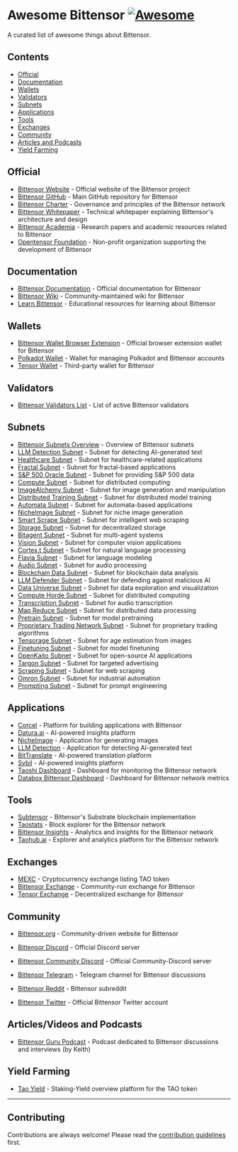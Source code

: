# Awesome Bittensor [![Awesome](https://awesome.re/badge.svg)](https://awesome.re)

A curated list of awesome things about Bittensor.

## Contents

- [Official](#official)
- [Documentation](#documentation)
- [Wallets](#wallets)
- [Validators](#validators)
- [Subnets](#subnets)
- [Applications](#applications)
- [Tools](#tools)
- [Exchanges](#exchanges)
- [Community](#community)
- [Articles and Podcasts](#articles-and-podcasts)
- [Yield Farming](#yield-farming)

## Official

- [Bittensor Website](https://bittensor.com/) - Official website of the Bittensor project
- [Bittensor GitHub](https://github.com/opentensor/bittensor) - Main GitHub repository for Bittensor
- [Bittensor Charter](https://github.com/opentensor/bittensor-charter) - Governance and principles of the Bittensor network
- [Bittensor Whitepaper](https://bittensor.com/whitepaper) - Technical whitepaper explaining Bittensor's architecture and design
- [Bittensor Academia](https://bittensor.com/academia) - Research papers and academic resources related to Bittensor
- [Opentensor Foundation](https://opentensor.ai/) - Non-profit organization supporting the development of Bittensor

## Documentation

- [Bittensor Documentation](https://docs.bittensor.com/) - Official documentation for Bittensor
- [Bittensor Wiki](https://bittensorwiki.com/) - Community-maintained wiki for Bittensor
- [Learn Bittensor](https://learnbittensor.org/) - Educational resources for learning about Bittensor

## Wallets

- [Bittensor Wallet Browser Extension](https://bittensor.com/wallet) - Official browser extension wallet for Bittensor
- [Polkadot Wallet](https://polkadot.js.org/apps/#/accounts) - Wallet for managing Polkadot and Bittensor accounts
- [Tensor Wallet](https://tensorwallet.ca/) - Third-party wallet for Bittensor

## Validators

- [Bittensor Validators List](https://bittensor.org/bittensor-validators-list/) - List of active Bittensor validators

## Subnets

- [Bittensor Subnets Overview](https://docs.bittensor.com/subnets) - Overview of Bittensor subnets
- [LLM Detection Subnet](https://github.com/It-s-AI/llm-detection) - Subnet for detecting AI-generated text
- [Healthcare Subnet](https://github.com/bthealthcare/healthcare-subnet) - Subnet for healthcare-related applications
- [Fractal Subnet](https://github.com/fractal-net/fractal) - Subnet for fractal-based applications
- [S&P 500 Oracle Subnet](https://github.com/teast21/snpOracle) - Subnet for providing S&P 500 data
- [Compute Subnet](https://github.com/neuralinternet/compute-subnet/) - Subnet for distributed computing
- [ImageAlchemy Subnet](https://github.com/Supreme-Emperor-Wang/ImageAlchemy/) - Subnet for image generation and manipulation
- [Distributed Training Subnet](https://github.com/bit-current/DistributedTraining) - Subnet for distributed model training
- [Automata Subnet](https://github.com/vn-automata/bt-automata) - Subnet for automata-based applications
- [NicheImage Subnet](https://github.com/NicheTensor/NicheImage/) - Subnet for niche image generation
- [Smart Scrape Subnet](https://github.com/surcyf123/smart-scrape/) - Subnet for intelligent web scraping
- [Storage Subnet](https://github.com/ifrit98/storage-subnet/) - Subnet for decentralized storage
- [Bitagent Subnet](https://github.com/RogueTensor/bitagent_subnet) - Subnet for multi-agent systems
- [Vision Subnet](https://github.com/namoray/vision/) - Subnet for computer vision applications
- [Cortex.t Subnet](https://github.com/corcel-api/cortex.t/) - Subnet for natural language processing
- [Flavia Subnet](https://github.com/CortexLM/flavia/) - Subnet for language modeling
- [Audio Subnet](https://github.com/UncleTensor/AudioSubnet/) - Subnet for audio processing
- [Blockchain Data Subnet](https://github.com/blockchain-insights/blockchain-data-subnet/) - Subnet for blockchain data analysis
- [LLM Defender Subnet](https://github.com/ceterum1/llm-defender-subnet/) - Subnet for defending against malicious AI
- [Data Universe Subnet](https://github.com/RusticLuftig/data-universe/) - Subnet for data exploration and visualization
- [Compute Horde Subnet](https://github.com/backend-developers-ltd/ComputeHorde) - Subnet for distributed computing
- [Transcription Subnet](https://github.com/Cazure8/transcription-subnet) - Subnet for audio transcription
- [Map Reduce Subnet](https://github.com/dream-well/map-reduce-subnet/) - Subnet for distributed data processing
- [Pretrain Subnet](https://github.com/unconst/pretrain-subnet/) - Subnet for model pretraining
- [Proprietary Trading Network Subnet](https://github.com/taoshidev/proprietary-trading-network) - Subnet for proprietary trading algorithms
- [Tensorage Subnet](https://github.com/tensorage/tensorage/) - Subnet for age estimation from images
- [Finetuning Subnet](https://github.com/NousResearch/finetuning-subnet) - Subnet for model finetuning
- [OpenKaito Subnet](https://github.com/OpenKaito/openkaito) - Subnet for open-source AI applications
- [Targon Subnet](https://github.com/manifold-inc/targon/) - Subnet for targeted advertising
- [Scraping Subnet](https://github.com/gitphantomman/scraping_subnet/) - Subnet for web scraping
- [Omron Subnet](https://github.com/inference-labs-inc/omron-subnet) - Subnet for industrial automation
- [Prompting Subnet](https://github.com/opentensor/prompting) - Subnet for prompt engineering

## Applications

- [Corcel](https://app.corcel.io/) - Platform for building applications with Bittensor
- [Datura.ai](https://datura.ai/) - AI-powered insights platform
- [NicheImage](https://nicheimage.streamlit.app/) - Application for generating images
- [LLM Detection](https://its-ai.streamlit.app/) - Application for detecting AI-generated text
- [BitTranslate](https://www.bittranslate.io/) - AI-powered translation platform
- [Sybil](https://sybil.com/) - AI-powered insights platform
- [Taoshi Dashboard](https://dashboard.taoshi.io/) - Dashboard for monitoring the Bittensor network
- [Databox Bittensor Dashboard](https://app.databox.com/datawall/6421d7c725ecbcad689b622338546a9145b82b46577cf67?boardId=1313342) - Dashboard for Bittensor network metrics

## Tools

- [Subtensor](https://github.com/opentensor/subtensor) - Bittensor's Substrate blockchain implementation
- [Taostats](https://taostats.io/) - Block explorer for the Bittensor network
- [Bittensor Insights](https://www.bittensor-insights.com/) - Analytics and insights for the Bittensor network
- [Taohub.ai](https://taohub.ai/) - Explorer and analytics platform for the Bittensor network

## Exchanges

- [MEXC](https://www.mexc.com/exchange/TAO_USDT) - Cryptocurrency exchange listing TAO token
- [Bittensor Exchange](https://bittensor.exchange/) - Community-run exchange for Bittensor
- [Tensor Exchange](https://tensor.exchange/) - Decentralized exchange for Bittensor

## Community

- [Bittensor.org](https://bittensor.org/) - Community-driven website for Bittensor

- [Bittensor Discord](https://discord.gg/bittensor) - Official Discord server
- [Bittensor Community Discord](https://discord.gg/J3rdF4f8QE) - Official Community-Discord server
- [Bittensor Telegram](https://t.me/bittensor) - Telegram channel for Bittensor discussions
- [Bittensor Reddit](https://www.reddit.com/r/bittensor/) - Bittensor subreddit
- [Bittensor Twitter](https://twitter.com/bittensor_) - Official Bittensor Twitter account

## Articles/Videos and Podcasts

- [Bittensor Guru Podcast](https://www.youtube.com/channel/UCxFVYdYxLhKhBQoQSPJoB8A) - Podcast dedicated to Bittensor discussions and interviews (by Keith)

## Yield Farming

- [Tao Yield](https://taoyield.com/) - Staking-Yield overview platform for the TAO token

---

## Contributing

Contributions are always welcome! Please read the [contribution guidelines](CONTRIBUTING.md) first.
